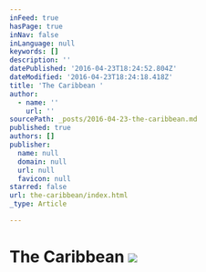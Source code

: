 ```yaml
---
inFeed: true
hasPage: true
inNav: false
inLanguage: null
keywords: []
description: ''
datePublished: '2016-04-23T18:24:52.804Z'
dateModified: '2016-04-23T18:24:18.418Z'
title: 'The Caribbean '
author:
  - name: ''
    url: ''
sourcePath: _posts/2016-04-23-the-caribbean.md
published: true
authors: []
publisher:
  name: null
  domain: null
  url: null
  favicon: null
starred: false
url: the-caribbean/index.html
_type: Article

---
```

# The Caribbean ![](https://the-grid-user-content.s3-us-west-2.amazonaws.com/ceb3ef1d-26fb-4164-a773-e2d2ebadacad.jpg)